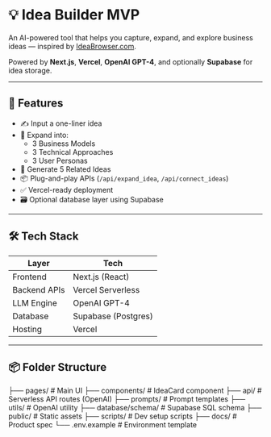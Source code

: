 # 💡 Idea Builder MVP

An AI-powered tool that helps you capture, expand, and explore business ideas — inspired by [IdeaBrowser.com](https://ideabrowser.com).

Powered by **Next.js**, **Vercel**, **OpenAI GPT-4**, and optionally **Supabase** for idea storage.

---

## 🚀 Features

- ✍️ Input a one-liner idea
- 🤖 Expand into:
  - 3 Business Models
  - 3 Technical Approaches
  - 3 User Personas
- 🧠 Generate 5 Related Ideas
- 📦 Plug-and-play APIs (`/api/expand_idea`, `/api/connect_ideas`)
- ✅ Vercel-ready deployment
- 🗃️ Optional database layer using Supabase

---

## 🛠️ Tech Stack

| Layer        | Tech                |
|--------------|---------------------|
| Frontend     | Next.js (React)     |
| Backend APIs | Vercel Serverless   |
| LLM Engine   | OpenAI GPT-4        |
| Database     | Supabase (Postgres) |
| Hosting      | Vercel              |

---

## 📦 Folder Structure
├── pages/             # Main UI
├── components/        # IdeaCard component
├── api/               # Serverless API routes (OpenAI)
├── prompts/           # Prompt templates
├── utils/             # OpenAI utility
├── database/schema/   # Supabase SQL schema
├── public/            # Static assets
├── scripts/           # Dev setup scripts
├── docs/              # Product spec
└── .env.example       # Environment template

